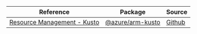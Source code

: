 | Reference | Package | Source |
|---|---|---|
|[Resource Management - Kusto](arm-kusto-readme.md)|[@azure/arm-kusto](https://www.npmjs.com/package/@azure/arm-kusto)|[Github](https://github.com/Azure/azure-sdk-for-js/blob/main/sdk/kusto/arm-kusto)|

